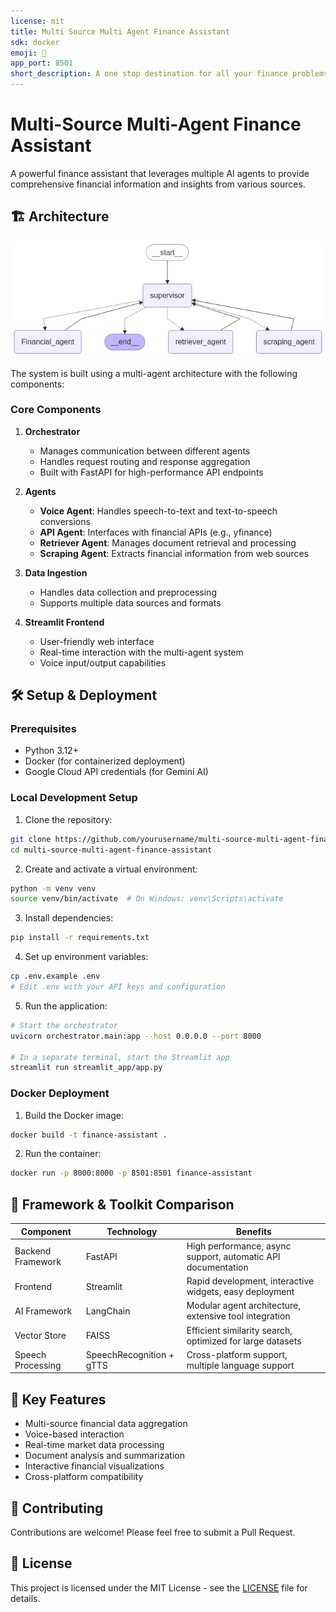 ```yaml
---
license: mit
title: Multi Source Multi Agent Finance Assistant
sdk: docker
emoji: 🚀
app_port: 8501
short_description: A one stop destination for all your finance problems
---
```


# Multi-Source Multi-Agent Finance Assistant

A powerful finance assistant that leverages multiple AI agents to provide comprehensive financial information and insights from various sources.

## 🏗️ Architecture

![Architecture Diagram](arch.jpg)

The system is built using a multi-agent architecture with the following components:

### Core Components

1. **Orchestrator**
   - Manages communication between different agents
   - Handles request routing and response aggregation
   - Built with FastAPI for high-performance API endpoints

2. **Agents**
   - **Voice Agent**: Handles speech-to-text and text-to-speech conversions
   - **API Agent**: Interfaces with financial APIs (e.g., yfinance)
   - **Retriever Agent**: Manages document retrieval and processing
   - **Scraping Agent**: Extracts financial information from web sources

3. **Data Ingestion**
   - Handles data collection and preprocessing
   - Supports multiple data sources and formats

4. **Streamlit Frontend**
   - User-friendly web interface
   - Real-time interaction with the multi-agent system
   - Voice input/output capabilities

## 🛠️ Setup & Deployment

### Prerequisites
- Python 3.12+
- Docker (for containerized deployment)
- Google Cloud API credentials (for Gemini AI)

### Local Development Setup

1. Clone the repository:
```bash
git clone https://github.com/yourusername/multi-source-multi-agent-finance-assistant.git
cd multi-source-multi-agent-finance-assistant
```

2. Create and activate a virtual environment:
```bash
python -m venv venv
source venv/bin/activate  # On Windows: venv\Scripts\activate
```

3. Install dependencies:
```bash
pip install -r requirements.txt
```

4. Set up environment variables:
```bash
cp .env.example .env
# Edit .env with your API keys and configuration
```

5. Run the application:
```bash
# Start the orchestrator
uvicorn orchestrator.main:app --host 0.0.0.0 --port 8000

# In a separate terminal, start the Streamlit app
streamlit run streamlit_app/app.py
```

### Docker Deployment

1. Build the Docker image:
```bash
docker build -t finance-assistant .
```

2. Run the container:
```bash
docker run -p 8000:8000 -p 8501:8501 finance-assistant
```

## 🚀 Framework & Toolkit Comparison

| Component | Technology | Benefits |
|-----------|------------|----------|
| Backend Framework | FastAPI | High performance, async support, automatic API documentation |
| Frontend | Streamlit | Rapid development, interactive widgets, easy deployment |
| AI Framework | LangChain | Modular agent architecture, extensive tool integration |
| Vector Store | FAISS | Efficient similarity search, optimized for large datasets |
| Speech Processing | SpeechRecognition + gTTS | Cross-platform support, multiple language support |

## 🔑 Key Features

- Multi-source financial data aggregation
- Voice-based interaction
- Real-time market data processing
- Document analysis and summarization
- Interactive financial visualizations
- Cross-platform compatibility

## 🤝 Contributing

Contributions are welcome! Please feel free to submit a Pull Request.

## 📝 License

This project is licensed under the MIT License - see the [LICENSE](LICENSE) file for details.
